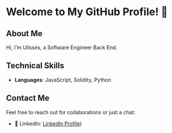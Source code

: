 # Welcome to My GitHub Profile! 👋

## About Me
Hi, I'm Ulisses, a  Software Engineer Back End.

## Technical Skills
- **Languages**: JavaScript, Solidity, Python

## Contact Me
Feel free to reach out for collaborations or just a chat:
- 💼 LinkedIn: [LinkedIn Profile]([https://br.linkedin.com/in/ulisses-dantas-2a66092b3]))


